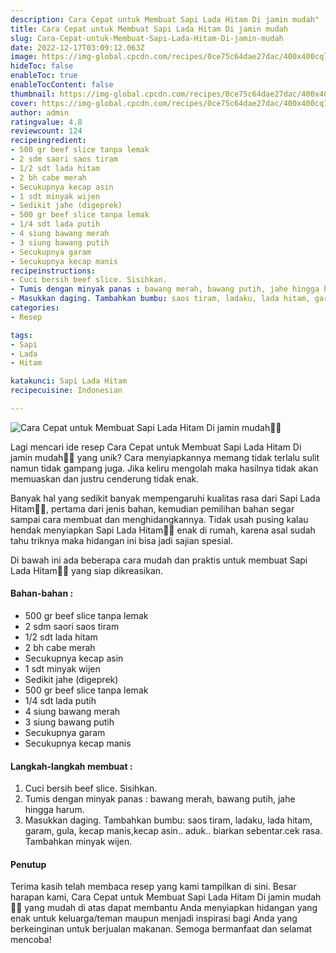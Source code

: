 ```yaml
---
description: Cara Cepat untuk Membuat Sapi Lada Hitam Di jamin mudah"
title: Cara Cepat untuk Membuat Sapi Lada Hitam Di jamin mudah
slug: Cara-Cepat-untuk-Membuat-Sapi-Lada-Hitam-Di-jamin-mudah
date: 2022-12-17T03:09:12.063Z
image: https://img-global.cpcdn.com/recipes/0ce75c64dae27dac/400x400cq70/photo.jpg
hideToc: false
enableToc: true
enableTocContent: false
thumbnail: https://img-global.cpcdn.com/recipes/0ce75c64dae27dac/400x400cq70/photo.jpg
cover: https://img-global.cpcdn.com/recipes/0ce75c64dae27dac/400x400cq70/photo.jpg
author: admin
ratingvalue: 4.8
reviewcount: 124
recipeingredient:
- 500 gr beef slice tanpa lemak
- 2 sdm saori saos tiram
- 1/2 sdt lada hitam
- 2 bh cabe merah
- Secukupnya kecap asin
- 1 sdt minyak wijen
- Sedikit jahe (digeprek)
- 500 gr beef slice tanpa lemak
- 1/4 sdt lada putih
- 4 siung bawang merah
- 3 siung bawang putih
- Secukupnya garam
- Secukupnya kecap manis
recipeinstructions:
- Cuci bersih beef slice. Sisihkan.
- Tumis dengan minyak panas : bawang merah, bawang putih, jahe hingga harum.
- Masukkan daging. Tambahkan bumbu: saos tiram, ladaku, lada hitam, garam, gula, kecap manis,kecap asin.. aduk.. biarkan sebentar.cek rasa. Tambahkan minyak wijen.
categories:
- Resep

tags:
- Sapi
- Lada
- Hitam

katakunci: Sapi Lada Hitam
recipecuisine: Indonesian

---
```


![Cara Cepat untuk Membuat Sapi Lada Hitam Di jamin mudah👩‍🍳](https://img-global.cpcdn.com/recipes/0ce75c64dae27dac/400x400cq70/photo.jpg)

Lagi mencari ide resep Cara Cepat untuk Membuat Sapi Lada Hitam Di jamin mudah👩‍🍳 yang unik? Cara menyiapkannya memang tidak terlalu sulit namun tidak gampang juga. Jika keliru mengolah maka hasilnya tidak akan memuaskan dan justru cenderung tidak enak.

Banyak hal yang sedikit banyak mempengaruhi kualitas rasa dari Sapi Lada Hitam👩‍🍳, pertama dari jenis bahan, kemudian pemilihan bahan segar sampai cara membuat dan menghidangkannya. Tidak usah pusing kalau hendak menyiapkan Sapi Lada Hitam👩‍🍳 enak di rumah, karena asal sudah tahu triknya maka hidangan ini bisa jadi sajian spesial.

Di bawah ini ada beberapa cara mudah dan praktis untuk membuat Sapi Lada Hitam👩‍🍳 yang siap dikreasikan.

<!--inarticleads1-->

#### Bahan-bahan :

- 500 gr beef slice tanpa lemak
- 2 sdm saori saos tiram
- 1/2 sdt lada hitam
- 2 bh cabe merah
- Secukupnya kecap asin
- 1 sdt minyak wijen
- Sedikit jahe (digeprek)
- 500 gr beef slice tanpa lemak
- 1/4 sdt lada putih
- 4 siung bawang merah
- 3 siung bawang putih
- Secukupnya garam
- Secukupnya kecap manis

<!--inarticleads2-->

#### Langkah-langkah membuat :

1. Cuci bersih beef slice. Sisihkan.
1. Tumis dengan minyak panas : bawang merah, bawang putih, jahe hingga harum.
1. Masukkan daging. Tambahkan bumbu: saos tiram, ladaku, lada hitam, garam, gula, kecap manis,kecap asin.. aduk.. biarkan sebentar.cek rasa. Tambahkan minyak wijen.

#### Penutup

Terima kasih telah membaca resep yang kami tampilkan di sini. Besar harapan kami, Cara Cepat untuk Membuat Sapi Lada Hitam Di jamin mudah👩‍🍳 yang mudah di atas dapat membantu Anda menyiapkan hidangan yang enak untuk keluarga/teman maupun menjadi inspirasi bagi Anda yang berkeinginan untuk berjualan makanan. Semoga bermanfaat dan selamat mencoba!